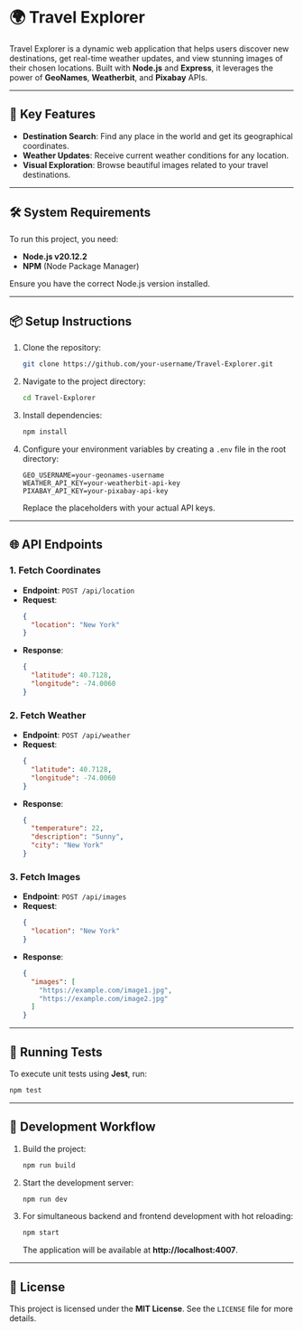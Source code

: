 # 🌍 Travel Explorer

Travel Explorer is a dynamic web application that helps users discover new destinations, get real-time weather updates, and view stunning images of their chosen locations. Built with **Node.js** and **Express**, it leverages the power of **GeoNames**, **Weatherbit**, and **Pixabay** APIs.

---

## 🚀 Key Features

- **Destination Search**: Find any place in the world and get its geographical coordinates.
- **Weather Updates**: Receive current weather conditions for any location.
- **Visual Exploration**: Browse beautiful images related to your travel destinations.

---

## 🛠️ System Requirements

To run this project, you need:
- **Node.js v20.12.2**
- **NPM** (Node Package Manager)

Ensure you have the correct Node.js version installed.

---

## 📦 Setup Instructions

1. Clone the repository:
   ```bash
   git clone https://github.com/your-username/Travel-Explorer.git
   ```
2. Navigate to the project directory:
   ```bash
   cd Travel-Explorer
   ```
3. Install dependencies:
   ```bash
   npm install
   ```
4. Configure your environment variables by creating a `.env` file in the root directory:
   ```env
   GEO_USERNAME=your-geonames-username
   WEATHER_API_KEY=your-weatherbit-api-key
   PIXABAY_API_KEY=your-pixabay-api-key
   ```
   Replace the placeholders with your actual API keys.

---

## 🌐 API Endpoints

### 1. **Fetch Coordinates**
- **Endpoint**: `POST /api/location`
- **Request**:
  ```json
  {
    "location": "New York"
  }
  ```
- **Response**:
  ```json
  {
    "latitude": 40.7128,
    "longitude": -74.0060
  }
  ```

### 2. **Fetch Weather**
- **Endpoint**: `POST /api/weather`
- **Request**:
  ```json
  {
    "latitude": 40.7128,
    "longitude": -74.0060
  }
  ```
- **Response**:
  ```json
  {
    "temperature": 22,
    "description": "Sunny",
    "city": "New York"
  }
  ```

### 3. **Fetch Images**
- **Endpoint**: `POST /api/images`
- **Request**:
  ```json
  {
    "location": "New York"
  }
  ```
- **Response**:
  ```json
  {
    "images": [
      "https://example.com/image1.jpg",
      "https://example.com/image2.jpg"
    ]
  }
  ```

---

## 🧪 Running Tests

To execute unit tests using **Jest**, run:
```bash
npm test
```

---

## 🔧 Development Workflow

1. Build the project:
   ```bash
   npm run build
   ```
2. Start the development server:
   ```bash
   npm run dev
   ```
3. For simultaneous backend and frontend development with hot reloading:
   ```bash
   npm start
   ```
   The application will be available at **http://localhost:4007**.

---

## 📄 License

This project is licensed under the **MIT License**. See the `LICENSE` file for more details.
